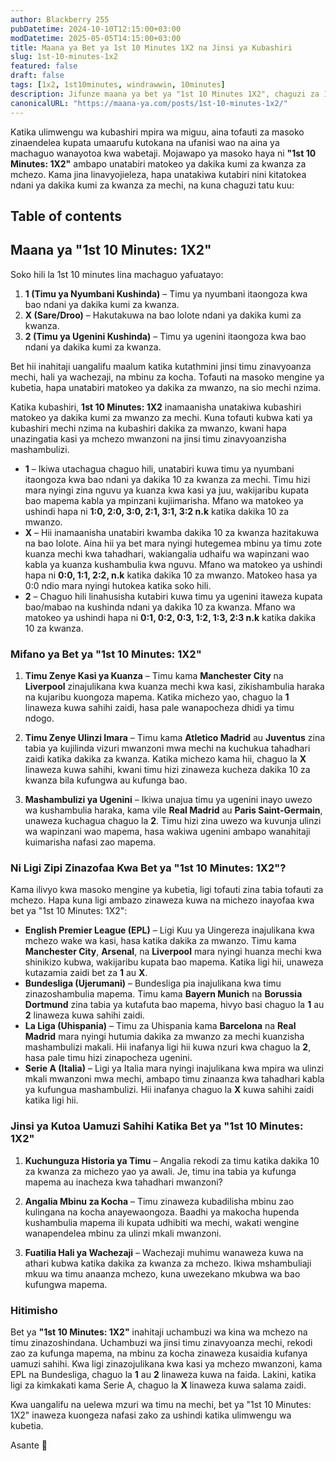 ```yaml
---
author: Blackberry 255
pubDatetime: 2024-10-10T12:15:00+03:00
modDatetime: 2025-05-05T14:15:00+03:00
title: Maana ya Bet ya 1st 10 Minutes 1X2 na Jinsi ya Kubashiri
slug: 1st-10-minutes-1x2
featured: false
draft: false
tags: [1x2, 1st10minutes, windrawwin, 10minutes]
description: Jifunze maana ya bet ya "1st 10 Minutes 1X2", chaguzi za 1, X, 2, na jinsi ya kubashiri soko hili.
canonicalURL: "https://maana-ya.com/posts/1st-10-minutes-1x2/"
---
```


Katika ulimwengu wa kubashiri mpira wa miguu, aina tofauti za masoko zinaendelea kupata umaarufu kutokana na ufanisi wao na aina ya machaguo wanayotoa kwa wabetaji. Mojawapo ya masoko haya ni **"1st 10 Minutes: 1X2"** ambapo unatabiri matokeo ya dakika kumi za kwanza za mchezo. Kama jina linavyojieleza, hapa unatakiwa kutabiri nini kitatokea ndani ya dakika kumi za kwanza za mechi, na kuna chaguzi tatu kuu:

## Table of contents

## Maana ya "1st 10 Minutes: 1X2"

Soko hili la 1st 10 minutes lina machaguo yafuatayo:

1. **1 (Timu ya Nyumbani Kushinda)** – Timu ya nyumbani itaongoza kwa bao ndani ya dakika kumi za kwanza.
2. **X (Sare/Droo)** – Hakutakuwa na bao lolote ndani ya dakika kumi za kwanza.
3. **2 (Timu ya Ugenini Kushinda)** – Timu ya ugenini itaongoza kwa bao ndani ya dakika kumi za kwanza.

Bet hii inahitaji uangalifu maalum katika kutathmini jinsi timu zinavyoanza mechi, hali ya wachezaji, na mbinu za kocha. Tofauti na masoko mengine ya kubetia, hapa unatabiri matokeo ya dakika za mwanzo, na sio mechi nzima.

Katika kubashiri, **1st 10 Minutes: 1X2** inamaanisha unatakiwa kubashiri matokeo ya dakika kumi za mwanzo za mechi. Kuna tofauti kubwa kati ya kubashiri mechi nzima na kubashiri dakika za mwanzo, kwani hapa unazingatia kasi ya mchezo mwanzoni na jinsi timu zinavyoanzisha mashambulizi.

- **1** – Ikiwa utachagua chaguo hili, unatabiri kuwa timu ya nyumbani itaongoza kwa bao ndani ya dakika 10 za kwanza za mechi. Timu hizi mara nyingi zina nguvu ya kuanza kwa kasi ya juu, wakijaribu kupata bao mapema kabla ya mpinzani kujiimarisha. Mfano wa matokeo ya ushindi hapa ni **1:0, 2:0, 3:0, 2:1, 3:1, 3:2 n.k** katika dakika 10 za mwanzo.
- **X** – Hii inamaanisha unatabiri kwamba dakika 10 za kwanza hazitakuwa na bao lolote. Aina hii ya bet mara nyingi hutegemea mbinu ya timu zote kuanza mechi kwa tahadhari, wakiangalia udhaifu wa wapinzani wao kabla ya kuanza kushambulia kwa nguvu. Mfano wa matokeo ya ushindi hapa ni **0:0, 1:1, 2:2, n.k** katika dakika 10 za mwanzo. Matokeo hasa ya 0:0 ndio mara nyingi hutokea katika soko hili.
- **2** – Chaguo hili linahusisha kutabiri kuwa timu ya ugenini itaweza kupata bao/mabao na kushinda ndani ya dakika 10 za kwanza. Mfano wa matokeo ya ushindi hapa ni **0:1, 0:2, 0:3, 1:2, 1:3, 2:3 n.k** katika dakika 10 za kwanza.

### Mifano ya Bet ya "1st 10 Minutes: 1X2"

1. **Timu Zenye Kasi ya Kuanza** – Timu kama **Manchester City** na **Liverpool** zinajulikana kwa kuanza mechi kwa kasi, zikishambulia haraka na kujaribu kuongoza mapema. Katika michezo yao, chaguo la **1** linaweza kuwa sahihi zaidi, hasa pale wanapocheza dhidi ya timu ndogo.

2. **Timu Zenye Ulinzi Imara** – Timu kama **Atletico Madrid** au **Juventus** zina tabia ya kujilinda vizuri mwanzoni mwa mechi na kuchukua tahadhari zaidi katika dakika za kwanza. Katika michezo kama hii, chaguo la **X** linaweza kuwa sahihi, kwani timu hizi zinaweza kucheza dakika 10 za kwanza bila kufungwa au kufunga bao.

3. **Mashambulizi ya Ugenini** – Ikiwa unajua timu ya ugenini inayo uwezo wa kushambulia haraka, kama vile **Real Madrid** au **Paris Saint-Germain**, unaweza kuchagua chaguo la **2**. Timu hizi zina uwezo wa kuvunja ulinzi wa wapinzani wao mapema, hasa wakiwa ugenini ambapo wanahitaji kuimarisha nafasi zao mapema.

### Ni Ligi Zipi Zinazofaa Kwa Bet ya "1st 10 Minutes: 1X2"?

Kama ilivyo kwa masoko mengine ya kubetia, ligi tofauti zina tabia tofauti za mchezo. Hapa kuna ligi ambazo zinaweza kuwa na michezo inayofaa kwa bet ya "1st 10 Minutes: 1X2":

- **English Premier League (EPL)** – Ligi Kuu ya Uingereza inajulikana kwa mchezo wake wa kasi, hasa katika dakika za mwanzo. Timu kama **Manchester City**, **Arsenal**, na **Liverpool** mara nyingi huanza mechi kwa shinikizo kubwa, wakijaribu kupata bao mapema. Katika ligi hii, unaweza kutazamia zaidi bet za **1** au **X**.
- **Bundesliga (Ujerumani)** – Bundesliga pia inajulikana kwa timu zinazoshambulia mapema. Timu kama **Bayern Munich** na **Borussia Dortmund** zina tabia ya kutafuta bao mapema, hivyo basi chaguo la **1** au **2** linaweza kuwa sahihi zaidi.
- **La Liga (Uhispania)** – Timu za Uhispania kama **Barcelona** na **Real Madrid** mara nyingi hutumia dakika za mwanzo za mechi kuanzisha mashambulizi makali. Hii inafanya ligi hii kuwa nzuri kwa chaguo la **2**, hasa pale timu hizi zinapocheza ugenini.
- **Serie A (Italia)** – Ligi ya Italia mara nyingi inajulikana kwa mpira wa ulinzi mkali mwanzoni mwa mechi, ambapo timu zinaanza kwa tahadhari kabla ya kufungua mashambulizi. Hii inafanya chaguo la **X** kuwa sahihi zaidi katika ligi hii.

### Jinsi ya Kutoa Uamuzi Sahihi Katika Bet ya "1st 10 Minutes: 1X2"

1. **Kuchunguza Historia ya Timu** – Angalia rekodi za timu katika dakika 10 za kwanza za michezo yao ya awali. Je, timu ina tabia ya kufunga mapema au inacheza kwa tahadhari mwanzoni?

2. **Angalia Mbinu za Kocha** – Timu zinaweza kubadilisha mbinu zao kulingana na kocha anayewaongoza. Baadhi ya makocha hupenda kushambulia mapema ili kupata udhibiti wa mechi, wakati wengine wanapendelea mbinu za ulinzi mkali mwanzoni.

3. **Fuatilia Hali ya Wachezaji** – Wachezaji muhimu wanaweza kuwa na athari kubwa katika dakika za kwanza za mchezo. Ikiwa mshambuliaji mkuu wa timu anaanza mchezo, kuna uwezekano mkubwa wa bao kufungwa mapema.

### Hitimisho

Bet ya **"1st 10 Minutes: 1X2"** inahitaji uchambuzi wa kina wa mchezo na timu zinazoshindana. Uchambuzi wa jinsi timu zinavyoanza mechi, rekodi zao za kufunga mapema, na mbinu za kocha zinaweza kusaidia kufanya uamuzi sahihi. Kwa ligi zinazojulikana kwa kasi ya mchezo mwanzoni, kama EPL na Bundesliga, chaguo la **1** au **2** linaweza kuwa na faida. Lakini, katika ligi za kimkakati kama Serie A, chaguo la **X** linaweza kuwa salama zaidi.

Kwa uangalifu na uelewa mzuri wa timu na mechi, bet ya "1st 10 Minutes: 1X2" inaweza kuongeza nafasi zako za ushindi katika ulimwengu wa kubetia.

Asante 🙏
